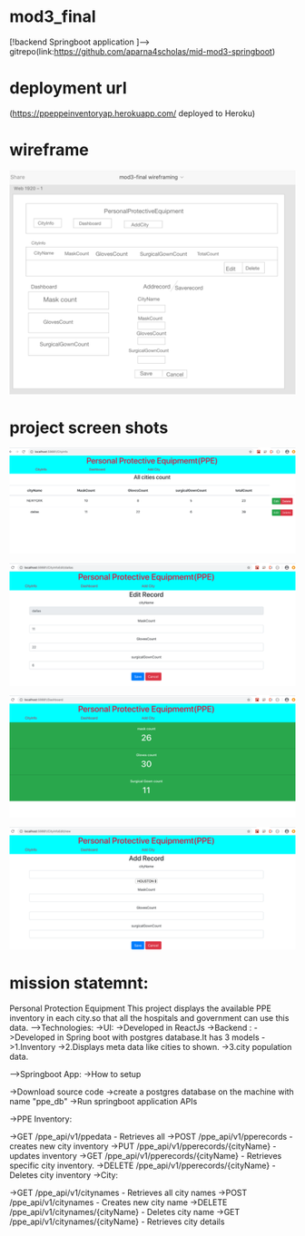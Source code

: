 # mod3_final
 [!backend Springboot application  ]--> gitrepo(link:https://github.com/aparna4scholas/mid-mod3-springboot)
 # deployment url
 (https://ppeppeinventoryap.herokuapp.com/ deployed to Heroku)
 # wireframe
 ![wireframe](./ppeinventoryapp/src/components/assets/Screen%20Shot%202020-05-27%20at%2011.52.13%20PM.png)
 # project screen shots

 ![wireframe](./assets/../ppeinventoryapp/src/components/assets/Screen%20Shot%202020-05-26%20at%209.45.36%20AM.png)

 ![wireframe](./assets/../ppeinventoryapp/src/components/assets/Screen%20Shot%202020-05-26%20at%209.46.19%20AM.png)
 
 ![wireframe](./assets/../ppeinventoryapp/src/components/assets/Screen%20Shot%202020-05-26%20at%209.46.33%20AM.png)

 ![wireframe](./assets/../ppeinventoryapp/src/components/assets/Screen%20Shot%202020-05-26%20at%209.46.48%20AM.png)


 
 # mission statemnt: 
 Personal Protection Equipment
 This project displays the available PPE inventory in each city.so that all the hospitals and government can use this data.
 -->Technologies:
 ->UI: 
 ->Developed in ReactJs
 ->Backend : 
 ->Developed in Spring boot with postgres database.It has 3 models 
 ->1.Inventory
 ->2.Displays meta data like cities to shown.
 ->3.city population data.
 
 -->Springboot App:
->How to setup

->Download source code
->create a postgres database on the machine with name "ppe_db"
->Run springboot application APIs

->PPE Inventory:

->GET /ppe_api/v1/ppedata - Retrieves all
->POST /ppe_api/v1/pperecords - creates new city inventory
->PUT /ppe_api/v1/pperecords/{cityName} - updates inventory
->GET /ppe_api/v1/pperecords/{cityName} - Retrieves specific city inventory.
->DELETE /ppe_api/v1/pperecords/{cityName} - Deletes city inventory
->City:

->GET /ppe_api/v1/citynames - Retrieves all city names
->POST /ppe_api/v1/citynames - Creates new city name
->DELETE /ppe_api/v1/citynames/{cityName} - Deletes city name
->GET /ppe_api/v1/citynames/{cityName} - Retrieves city details

